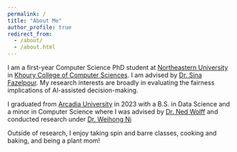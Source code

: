 ```yaml
---
permalink: /
title: "About Me"
author_profile: true
redirect_from: 
  - /about/
  - /about.html
---
```


I am a first-year Computer Science PhD student at [Northeastern University](https://www.northeastern.edu/) in [Khoury College of Computer Sciences](https://www.khoury.northeastern.edu/). I am advised by [Dr. Sina Fazelpour](https://sinafazelpour.com/). My research interests are broadly in evaluating the fairness implications of AI-assisted decision-making.

I graduated from [Arcadia University](https://www.arcadia.edu/) in 2023 with a B.S. in Data Science and a minor in Computer Science where I was advised by [Dr. Ned Wolff](https://www.arcadia.edu/faculty-and-staff/ned-wolff/) and conducted research under [Dr. Weihong Ni](https://www.arcadia.edu/faculty-and-staff/weihong-ni/)

Outside of research, I enjoy taking spin and barre classes, cooking and baking, and being a plant mom!
